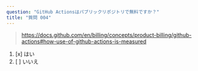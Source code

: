 ```yaml
---
question: "GitHub Actionsはパブリックリポジトリで無料ですか？"
title: "質問 004"
---
```


> https://docs.github.com/en/billing/concepts/product-billing/github-actions#how-use-of-github-actions-is-measured
1. [x] はい
1. [ ] いいえ

